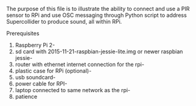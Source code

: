 
The purpose of this file is to illustrate the ability to connect and use a PIR sensor to RPi and use OSC messaging through Python script to address Supercollider to produce sound, all within RPi.

Prerequisites
1.	Raspberry Pi 2-
2.	sd card with 2015-11-21-raspbian-jessie-lite.img or newer raspbian jessie-
3.	router with ethernet internet connection for the rpi- 
4.	plastic case for RPi (optional)-
5.	usb soundcard-
6.	power cable for RPI-
7.	laptop connected to same network as the rpi- 
8.	patience
